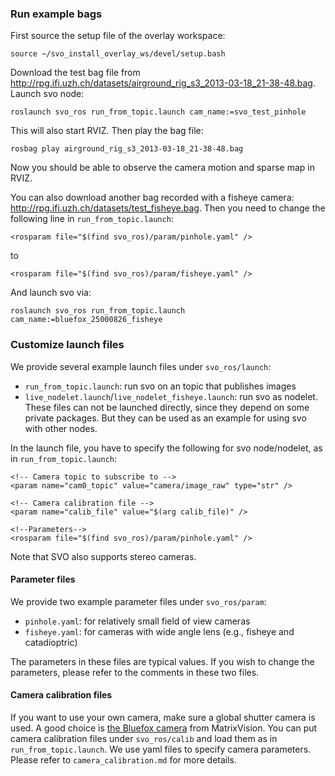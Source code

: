 ### Run example bags
First source the setup file of the overlay workspace:

    source ~/svo_install_overlay_ws/devel/setup.bash

Download the test bag file from http://rpg.ifi.uzh.ch/datasets/airground_rig_s3_2013-03-18_21-38-48.bag. Launch svo node:

    roslaunch svo_ros run_from_topic.launch cam_name:=svo_test_pinhole

This will also start RVIZ. Then play the bag file:

    rosbag play airground_rig_s3_2013-03-18_21-38-48.bag

Now you should be able to observe the camera motion and sparse map in RVIZ.

You can also download another bag recorded with a fisheye camera: http://rpg.ifi.uzh.ch/datasets/test_fisheye.bag. Then you need to change the following line in `run_from_topic.launch`:

    <rosparam file="$(find svo_ros)/param/pinhole.yaml" />

to

    <rosparam file="$(find svo_ros)/param/fisheye.yaml" />
And launch svo via:

    roslaunch svo_ros run_from_topic.launch cam_name:=bluefox_25000826_fisheye

### Customize launch files
We provide several example launch files under `svo_ros/launch`:
* `run_from_topic.launch`: run svo on an topic that publishes images
* `live_nodelet.launch`/`live_nodelet_fisheye.launch`: run svo as nodelet. These files can not be launched directly, since they depend on some private packages. But they can be used as an example for using svo with other nodes.

In the launch file, you have to specify the following for svo node/nodelet, as in `run_from_topic.launch`:

    <!-- Camera topic to subscribe to -->
    <param name="cam0_topic" value="camera/image_raw" type="str" />

    <!-- Camera calibration file -->
    <param name="calib_file" value="$(arg calib_file)" />

    <!--Parameters-->
    <rosparam file="$(find svo_ros)/param/pinhole.yaml" />

  Note that SVO also supports stereo cameras.

#### Parameter files
We provide two example parameter files under `svo_ros/param`:
* `pinhole.yaml`: for relatively small field of view cameras
* `fisheye.yaml`: for cameras with wide angle lens (e.g., fisheye and catadioptric)

The parameters in these files are typical values. If you wish to change the parameters, please refer to the comments in these two files.

#### Camera calibration files
If you want to use your own camera, make sure a global shutter camera is used. A good choice is [the Bluefox camera](https://www.matrix-vision.com/USB2.0-single-board-camera-mvbluefox-mlc.html) from MatrixVision.
You can put camera calibration files under `svo_ros/calib` and load them as in `run_from_topic.launch`. We use yaml files to specify camera parameters. Please refer to `camera_calibration.md` for more details.
